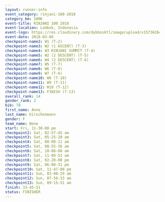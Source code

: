 ```yaml
---
layout: runner-info 
event_category: rinjani-100-2018 
category_km: 100K 
event-title: RINJANI 100 2018 
event-location: Lombok, Indonesia 
event-logo: https://res.cloudinary.com/dykbosktl/image/upload/v1573626435/Logo/Rinjani_eoufbh.png 
event-date: 2018-03-04 
checkpoint-name2: W1 (T-2) 
checkpoint-name3: W2 (1 ASCENT) (T-3) 
checkpoint-name4: W3 RINJANI SUMMIT (T-4) 
checkpoint-name5: W2 (2 DESCENT) (T-5) 
checkpoint-name6: W4 (2 DESCENT) (T-6) 
checkpoint-name7: W5 (T-7) 
checkpoint-name8: W6 (T-8) 
checkpoint-name9: W7 (T-9) 
checkpoint-name10: W8 (T-10) 
checkpoint-name11: W9 (T-11) 
checkpoint-name12: W10 (T-12) 
checkpoint-name13: FINISH (T-13) 
overall_rank: 14
gender_rank: 2
bib: 78
first_name: Anne
last_name: Kirschenmann
gender: F
team_name: None
start: Fri, 11-30-00 pm
checkpoint2: Sat, 02-57-45 am
checkpoint3: Sat, 05-25-20 am
checkpoint4: Sat, 08-00-11 am
checkpoint5: Sat, 08-55-36 am
checkpoint6: Sat, 10-08-08 am
checkpoint7: Sat, 11-09-51 am
checkpoint8: Sat, 02-20-00 pm
checkpoint9: Sat, 06-08-31 pm
checkpoint10: Sat, 11-47-00 pm
checkpoint11: Sun, 03-08-29 am
checkpoint12: Sun, 07-56-33 am
checkpoint13: Sun, 09-15-51 am
finish: 33-45-51
status: FINISHER
---
```

